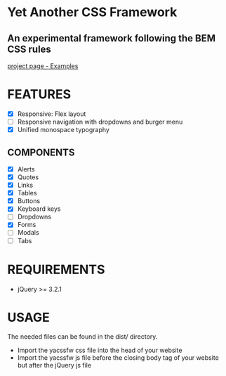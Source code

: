 Yet Another CSS Framework
=========================
An experimental framework following the BEM CSS rules
-----------------------------------------------------
<a href="https://siatwe.github.io/projects/yacssfw/index.html" 
target="_blank">project page - Examples</a>

FEATURES
========
- [x] Responsive: Flex layout
- [ ] Responsive navigation with dropdowns and burger menu
- [x] Unified monospace typography

COMPONENTS
----------
- [x] Alerts
- [x] Quotes
- [x] Links
- [x] Tables
- [x] Buttons
- [x] Keyboard keys
- [ ] Dropdowns
- [x] Forms
- [ ] Modals
- [ ] Tabs

REQUIREMENTS
============
- jQuery >= 3.2.1

USAGE
=====
The needed files can be found in the dist/ directory. 
- Import the yacssfw css file into the head of your website
- Import the yacssfw js file before the closing body tag of your website but
after the jQuery js file
